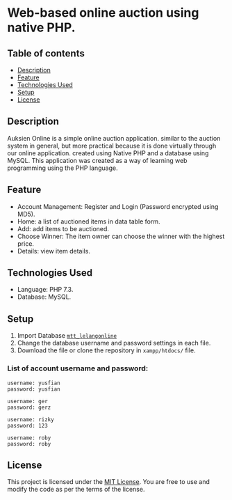 # Web-based online auction using native PHP. 

## Table of contents
* [Description](#description)
* [Feature](#feature)
* [Technologies Used](#technologies-used)
* [Setup](#setup)
* [License](#license)

## Description
Auksien Online is a simple online auction application. similar to the auction system in general, but more practical because it is done virtually through our online application. created using Native PHP and a database using MySQL. This application was created as a way of learning web programming using the PHP language.

## Feature
* Account Management: Register and Login (Password encrypted using MD5).
* Home: a list of auctioned items in data table form.
* Add: add items to be auctioned.
* Choose Winner: The item owner can choose the winner with the highest price.
* Details: view item details.
	
## Technologies Used
* Language: PHP 7.3.
* Database: MySQL.
	
## Setup

1. Import Database [`mtt_lelangonline`](https://github.com/rizkyyusfian/lelangonline/blob/main/database/mtt_lelangonline.sql)
2. Change the database username and password settings in each file.
3. Download the file or clone the repository in `xampp/htdocs/` file.

### List of account username and password:
``` 
username: yusfian
password: yusfian
 
username: ger
password: gerz
 
username: rizky
password: 123

username: roby
password: roby
```

## License
This project is licensed under the [MIT License](LICENSE). You are free to use and modify the code as per the terms of the license.
